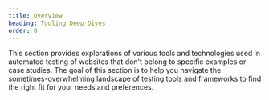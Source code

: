 ```yaml
---
title: Overview
heading: Tooling Deep Dives
order: 0
---
```


This section provides explorations of various tools and technologies used in automated testing of websites that don't belong to specific examples or case studies. The goal of this section is to help you navigate the sometimes-overwhelming landscape of testing tools and frameworks to find the right fit for your needs and preferences.

<SectionTOC></SectionTOC>